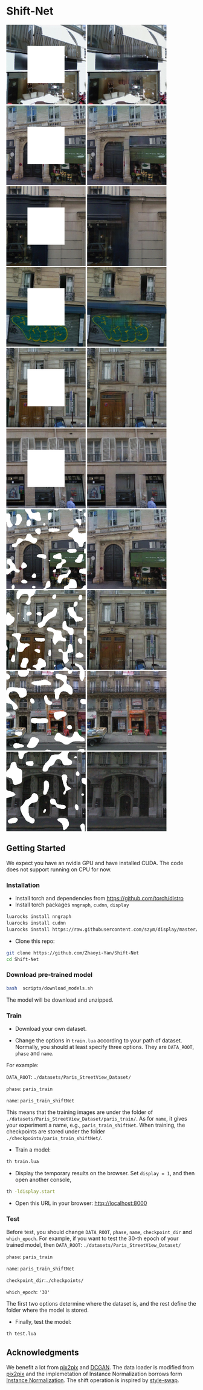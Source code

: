 
# Shift-Net
<img src="./imgs/01_in.png" width="210"/> <img src="./imgs/01_out.png" width="210"/>
<img src="./imgs/02_in.png" width="210"/> <img src="./imgs/02_out.png" width="210"/>
<img src="./imgs/03_in.png" width="210"/> <img src="./imgs/03_out.png" width="210"/>
<img src="./imgs/04_in.png" width="210"/> <img src="./imgs/04_out.png" width="210"/>
<img src="./imgs/06_in.png" width="210"/> <img src="./imgs/06_out.png" width="210"/>
<img src="./imgs/10_in.png" width="210"/> <img src="./imgs/10_out.png" width="210"/>
<img src="./imgs/r_01_in.png" width="210"/> <img src="./imgs/r_01_out.png" width="210"/>
<img src="./imgs/r_02_in.png" width="210"/> <img src="./imgs/r_02_out.png" width="210"/>
<img src="./imgs/r_03_in.png" width="210"/> <img src="./imgs/r_03_out.png" width="210"/>
<img src="./imgs/r_04_in.png" width="210"/> <img src="./imgs/r_04_out.png" width="210"/>

## Getting Started
We expect you have an nvidia GPU and have installed CUDA.
The code does not support running on CPU for now.
### Installation
- Install torch and dependencies from https://github.com/torch/distro
- Install torch packages `nngraph`, `cudnn`, `display`
```bash
luarocks install nngraph
luarocks install cudnn
luarocks install https://raw.githubusercontent.com/szym/display/master/display-scm-0.rockspec
```
- Clone this repo:
```bash
git clone https://github.com/Zhaoyi-Yan/Shift-Net
cd Shift-Net
```

### Download pre-trained model
```bash
bash  scripts/download_models.sh
```
The model will be download and unzipped.

### Train
- Download your own dataset.

- Change the options in `train.lua` according to your path of dataset.
Normally, you should at least specify three options.
They are `DATA_ROOT`, `phase` and `name`.

For example:

`DATA_ROOT`: `./datasets/Paris_StreetView_Dataset/`

`phase`:     `paris_train`

`name`:      `paris_train_shiftNet`

This means that the training images are under the folder of `./datasets/Paris_StreetView_Dataset/paris_train/`.
As for `name`, it gives your experiment a name, e.g., `paris_train_shiftNet`. When training, the checkpoints are stored under the folder
`./checkpoints/paris_train_shiftNet/`.



- Train a model:
```bash
th train.lua
```

- Display the temporary results on the browser.
Set `display = 1`, and then open another console, 
```bash
th -ldisplay.start
```
- Open this URL in your browser: [http://localhost:8000](http://localhost:8000)

### Test
Before test, you should change `DATA_ROOT`, `phase`, `name`, `checkpoint_dir` and `which_epoch`.
For example, if you want to test the 30-th epoch of your trained model, then
`DATA_ROOT`:    `./datasets/Paris_StreetView_Dataset/`

`phase`:        `paris_train`

`name`:         `paris_train_shiftNet`

`checkpoint_dir`:`./checkpoints/`

`which_epoch`: `'30'`

The first two options determine where the dataset is, and the rest define the folder where the model is stored.
- Finally, test the model:
```bash
th test.lua
```


## Acknowledgments
We benefit a lot from [pix2pix](https://github.com/phillipi/pix2pix) and [DCGAN](https://github.com/soumith/dcgan.torch). The data loader is modified from [pix2pix](https://github.com/phillipi/pix2pix) and the implemetation of Instance Normalization borrows form [Instance Normalization](https://github.com/DmitryUlyanov/texture_nets/blob/master/InstanceNormalization.lua). The shift operation is inspired by [style-swap](https://github.com/rtqichen/style-swap).